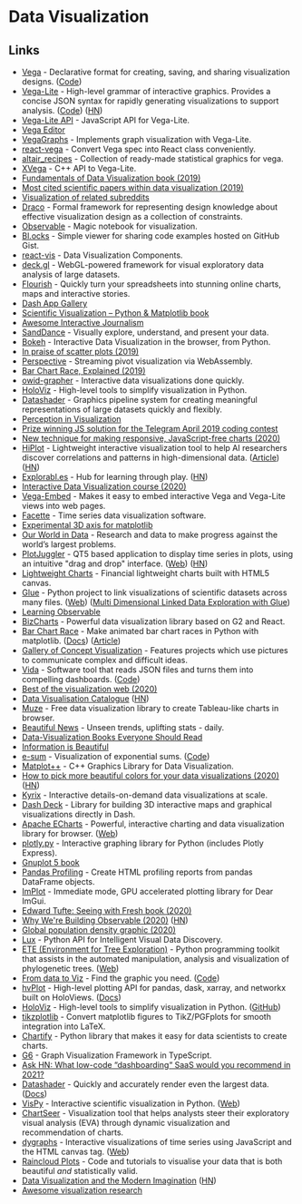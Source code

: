 # Data Visualization

## Links

* [Vega](http://vega.github.io) - Declarative format for creating, saving, and sharing visualization designs. ([Code](https://github.com/vega/vega))
* [Vega-Lite](https://vega.github.io/vega-lite/) - High-level grammar of interactive graphics. Provides a concise JSON syntax for rapidly generating visualizations to support analysis. ([Code](https://github.com/vega/vega-lite)) ([HN](https://news.ycombinator.com/item?id=24937954))
* [Vega-Lite API](https://github.com/vega/vega-lite-api) - JavaScript API for Vega-Lite.
* [Vega Editor](https://vega.github.io/editor/#/)
* [VegaGraphs](https://github.com/JuliaGraphs/VegaGraphs.jl) - Implements graph visualization with Vega-Lite.
* [react-vega](https://github.com/vega/react-vega) - Convert Vega spec into React class conveniently.
* [altair_recipes](https://github.com/piccolbo/altair_recipes) - Collection of ready-made statistical graphics for vega.
* [XVega](https://github.com/QuantStack/xvega) - C++ API to Vega-Lite.
* [Fundamentals of Data Visualization book (2019)](https://serialmentor.com/dataviz/)
* [Most cited scientific papers within data visualization (2019)](https://www.reddit.com/r/dataisbeautiful/comments/am2xk4/most_cited_scientific_papers_within_data/)
* [Visualization of related subreddits](https://github.com/anvaka/sayit)
* [Draco](https://github.com/uwdata/draco) - Formal framework for representing design knowledge about effective visualization design as a collection of constraints.
* [Observable](https://observablehq.com) - Magic notebook for visualization.
* [Bl.ocks](https://bl.ocks.org) - Simple viewer for sharing code examples hosted on GitHub Gist.
* [react-vis](https://github.com/uber/react-vis) - Data Visualization Components.
* [deck.gl](https://deck.gl/#/) - WebGL-powered framework for visual exploratory data analysis of large datasets.
* [Flourish](https://flourish.studio) - Quickly turn your spreadsheets into stunning online charts, maps and interactive stories.
* [Dash App Gallery](https://dash-gallery.plotly.host/Portal/)
* [Scientific Visualization – Python & Matplotlib book](https://github.com/rougier/scientific-visualization-book)
* [Awesome Interactive Journalism](https://github.com/wbkd/awesome-interactive-journalism)
* [SandDance](https://github.com/microsoft/SandDance) - Visually explore, understand, and present your data.
* [Bokeh](https://github.com/bokeh/bokeh) - Interactive Data Visualization in the browser, from Python.
* [In praise of scatter plots (2019)](https://johnwickerson.wordpress.com/2019/10/22/scatter-plots/)
* [Perspective](https://github.com/finos/perspective/) - Streaming pivot visualization via WebAssembly.
* [Bar Chart Race, Explained (2019)](https://observablehq.com/@d3/bar-chart-race-explained)
* [owid-grapher](https://github.com/owid/owid-grapher) - Interactive data visualizations done quickly.
* [HoloViz](http://holoviz.org) - High-level tools to simplify visualization in Python.
* [Datashader](https://datashader.org) - Graphics pipeline system for creating meaningful representations of large datasets quickly and flexibly.
* [Perception in Visualization](https://www.csc2.ncsu.edu/faculty/healey/PP/index.html)
* [Prize winning JS solution for the Telegram April 2019 coding contest](https://github.com/Finesse/telegram-chart)
* [New technique for making responsive, JavaScript-free charts (2020)](https://dev.to/richharris/a-new-technique-for-making-responsive-javascript-free-charts-gmp)
* [HiPlot](https://github.com/facebookresearch/hiplot) - Lightweight interactive visualization tool to help AI researchers discover correlations and patterns in high-dimensional data. ([Article](https://ai.facebook.com/blog/hiplot-high-dimensional-interactive-plots-made-easy/)) ([HN](https://news.ycombinator.com/item?id=22270727))
* [Explorabl.es](https://explorabl.es) - Hub for learning through play. ([HN](https://news.ycombinator.com/item?id=22368323))
* [Interactive Data Visualization course (2020)](http://vis.csail.mit.edu/classes/6.894/)
* [Vega-Embed](https://github.com/vega/vega-embed) - Makes it easy to embed interactive Vega and Vega-Lite views into web pages.
* [Facette](https://github.com/facette/facette) - Time series data visualization software.
* [Experimental 3D axis for matplotlib](https://github.com/rougier/matplotlib-3d)
* [Our World in Data](https://ourworldindata.org) - Research and data to make progress against the world’s largest problems.
* [PlotJuggler](https://github.com/facontidavide/PlotJuggler) - QT5 based application to display time series in plots, using an intuitive "drag and drop" interface. ([Web](https://plotjuggler.io)) ([HN](https://news.ycombinator.com/item?id=25357714))
* [Lightweight Charts](https://github.com/tradingview/lightweight-charts) - Financial lightweight charts built with HTML5 canvas.
* [Glue](https://github.com/glue-viz/glue) - Python project to link visualizations of scientific datasets across many files. ([Web](http://glueviz.org/index.html)) ([Multi Dimensional Linked Data Exploration with Glue](https://www.youtube.com/watch?v=TkMZ9gZ8xtk))
* [Learning Observable](https://www.youtube.com/playlist?list=PLOHIJAFwtkEfEsafMd9BY3KWsRrz7FV5e)
* [BizCharts](https://github.com/alibaba/BizCharts) - Powerful data visualization library based on G2 and React.
* [Bar Chart Race](https://github.com/dexplo/bar_chart_race/) - Make animated bar chart races in Python with matplotlib. ([Docs](https://www.dexplo.org/bar_chart_race/)) ([Article](https://www.dunderdata.com/blog/official-release-of-bar_chart_race-a-python-package-for-creating-animated-bar-chart-races))
* [Gallery of Concept Visualization](http://conceptviz.github.io/#/e30=) - Features projects which use pictures to communicate complex and difficult ideas.
* [Vida](https://vida.io) - Software tool that reads JSON files and turns them into compelling dashboards. ([Code](https://github.com/vidalab/vida))
* [Best of the visualization web (2020)](https://www.visualisingdata.com/2020/07/best-of-the-visualisation-web-april-2020/)
* [Data Visualisation Catalogue](https://datavizcatalogue.com/index.html) ([HN](https://news.ycombinator.com/item?id=23915694))
* [Muze](https://muzejs.org) - Free data visualization library to create Tableau-like charts in browser.
* [Beautiful News](https://informationisbeautiful.net/beautifulnews/) - Unseen trends, uplifting stats - daily.
* [Data-Visualization Books Everyone Should Read](https://informationisbeautiful.net/visualizations/dataviz-books/)
* [Information is Beautiful](https://informationisbeautiful.net)
* [e-sum](https://anvaka.github.io/e-sum/) - Visualization of exponential sums. ([Code](https://github.com/anvaka/e-sum))
* [Matplot++](https://github.com/alandefreitas/matplotplusplus) - C++ Graphics Library for Data Visualization.
* [How to pick more beautiful colors for your data visualizations (2020)](https://blog.datawrapper.de/beautifulcolors/) ([HN](https://news.ycombinator.com/item?id=24391049))
* [Kyrix](https://github.com/tracyhenry/Kyrix) - Interactive details-on-demand data visualizations at scale.
* [Dash Deck](https://github.com/plotly/dash-deck) - Library for building 3D interactive maps and graphical visualizations directly in Dash.
* [Apache ECharts](https://github.com/apache/incubator-echarts) - Powerful, interactive charting and data visualization library for browser. ([Web](https://echarts.apache.org/en/index.html))
* [plotly.py](https://github.com/plotly/plotly.py) - Interactive graphing library for Python (includes Plotly Express).
* [Gnuplot 5 book](https://alogus.com/g5script/gnuplot5/)
* [Pandas Profiling](https://github.com/pandas-profiling/pandas-profiling) - Create HTML profiling reports from pandas DataFrame objects.
* [ImPlot](https://github.com/epezent/implot) - Immediate mode, GPU accelerated plotting library for Dear ImGui.
* [Edward Tufte: Seeing with Fresh book (2020)](https://www.edwardtufte.com/tufte/seeing-with-fresh-eyes)
* [Why We're Building Observable (2020)](https://observablehq.com/@observablehq/why-were-building-observable) ([HN](https://news.ycombinator.com/item?id=25161409))
* [Global population density graphic (2020)](https://twitter.com/undertheraedar/status/1332733136715780096)
* [Lux](https://github.com/lux-org/lux) - Python API for Intelligent Visual Data Discovery.
* [ETE (Environment for Tree Exploration)](https://github.com/etetoolkit/ete) - Python programming toolkit that assists in the automated manipulation, analysis and visualization of phylogenetic trees. ([Web](http://etetoolkit.org))
* [From data to Viz](https://www.data-to-viz.com) - Find the graphic you need. ([Code](https://github.com/holtzy/data_to_viz))
* [hvPlot](https://github.com/holoviz/hvplot) - High-level plotting API for pandas, dask, xarray, and networkx built on HoloViews. ([Docs](https://hvplot.holoviz.org))
* [HoloViz](https://holoviz.org) - High-level tools to simplify visualization in Python. ([GitHub](https://github.com/holoviz))
* [tikzplotlib](https://github.com/nschloe/tikzplotlib) - Convert matplotlib figures to TikZ/PGFplots for smooth integration into LaTeX.
* [Chartify](https://github.com/spotify/chartify) - Python library that makes it easy for data scientists to create charts.
* [G6](https://github.com/antvis/G6) - Graph Visualization Framework in TypeScript.
* [Ask HN: What low-code “dashboarding“ SaaS would you recommend in 2021?](https://news.ycombinator.com/item?id=25579379)
* [Datashader](https://github.com/holoviz/datashader) - Quickly and accurately render even the largest data. ([Docs](https://datashader.org))
* [VisPy](https://github.com/vispy/vispy) - Interactive scientific visualization in Python. ([Web](http://vispy.org))
* [ChartSeer](https://github.com/jeffjianzhao/ChartSeer) - Visualization tool that helps analysts steer their exploratory visual analysis (EVA) through dynamic visualization and recommendation of charts.
* [dygraphs](https://github.com/danvk/dygraphs) - Interactive visualizations of time series using JavaScript and the HTML canvas tag. ([Web](https://dygraphs.com))
* [Raincloud Plots](https://github.com/RainCloudPlots/RainCloudPlots) - Code and tutorials to visualise your data that is both beautiful _and_ statistically valid.
* [Data Visualization and the Modern Imagination](https://exhibits.stanford.edu/dataviz/) ([HN](https://news.ycombinator.com/item?id=25916646))
* [Awesome visualization research](https://github.com/mathisonian/awesome-visualization-research)
